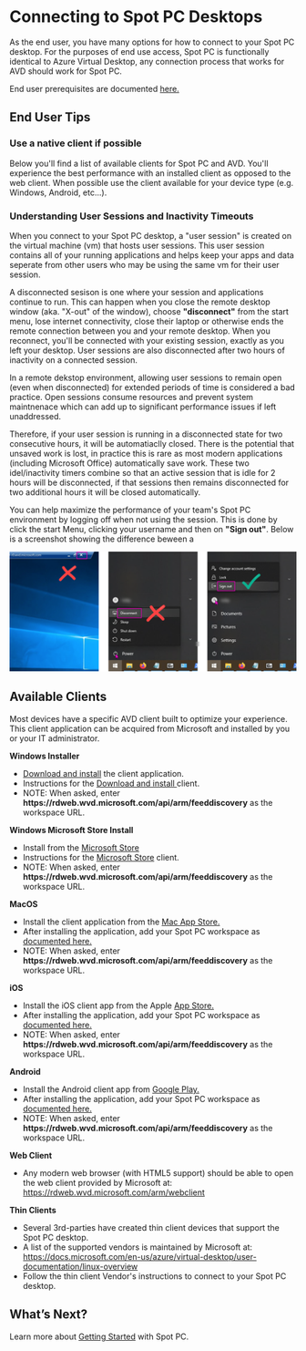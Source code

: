 <meta name="robots" content="noindex">

# Connecting to Spot PC Desktops

As the end user, you have many options for how to connect to your Spot PC desktop. For the purposes of end use access, Spot PC is functionally identical to Azure Virtual Desktop, any connection process that works for AVD should work for Spot PC.

End user prerequisites are documented [here.](spot-pc/getting-started/prerequisites/end-user-prerequisites)

## End User Tips

### Use a native client if possible

Below you'll find a list of available clients for Spot PC and AVD. You'll experience the best performance with an installed client as opposed to the web client. When possible use the client available for your device type (e.g. Windows, Android, etc...).

### Understanding User Sessions and Inactivity Timeouts

When you connect to your Spot PC desktop, a "user session" is created on the virtual machine (vm) that hosts user sessions. This user session contains all of your running applications and helps keep your apps and data seperate from other users who may be using the same vm for their user session.

A disconnected sesison is one where your session and applications continue to run. This can happen when you close the remote desktop window (aka. "X-out" of the window), choose **"disconnect"** from the start menu, lose internet connectivity, close their laptop or otherwise ends the remote connection between you and your remote desktop. When you reconnect, you'll be connected with your existing session, exactly as you left your desktop. User sessions are also disconnected after two hours of inactivity on a connected session.

In a remote dekstop environment, allowing user sessions to remain open (even when disconnected) for extended periods of time is considered a bad practice. Open sessions consume resources and prevent system maintnenace which can add up to significant performance issues if left unaddressed.

Therefore, if your user session is running in a disconnected state for two consecutive hours, it will be automatiaclly closed. There is the potential that unsaved work is lost, in practice this is rare as most modern applications (including Microsoft Office) automatically save work. These two idel/inactivity timers combine so that an active session that is idle for 2 hours will be disconnected, if that sessions then remains disconnected for two additional hours it will be closed automatically.

You can help maximize the performance of your team's Spot PC environment by logging off when not using the session. This is done by click the start Menu, clicking your username and then on **"Sign out"**. Below is a screenshot showing the difference beween a

<img src="/spot-pc/_media/connect-to-desktop-01.png" />

## Available Clients

Most devices have a specific AVD client built to optimize your experience. This client application can be acquired from Microsoft and installed by you or your IT administrator.

**Windows Installer**

- [Download and install](https://docs.microsoft.com/en-us/azure/virtual-desktop/user-documentation/connect-windows-7-10) the client application.
- Instructions for the [Download and install ](https://docs.microsoft.com/en-us/azure/virtual-desktop/user-documentation/connect-windows-7-10#subscribe-to-a-workspace) client.
- NOTE: When asked, enter **https<area>://rdweb.wvd.microsoft.com/api/arm/feeddiscovery** as the workspace URL.

**Windows Microsoft Store Install**

- Install from the [Microsoft Store](https://www.microsoft.com/store/productId/9WZDNCRFJ3PS)
- Instructions for the [Microsoft Store](https://docs.microsoft.com/en-us/azure/virtual-desktop/user-documentation/connect-microsoft-store#subscribe-to-a-workspace) client.
- NOTE: When asked, enter **https<area>://rdweb.wvd.microsoft.com/api/arm/feeddiscovery** as the workspace URL.

**MacOS**

- Install the client application from the [Mac App Store.](https://apps.apple.com/app/microsoft-remote-desktop/id1295203466?mt=12)
- After installing the application, add your Spot PC workspace as [documented here.](https://docs.microsoft.com/en-us/azure/virtual-desktop/user-documentation/connect-macos#subscribe-to-a-feed)
- NOTE: When asked, enter **https<area>://rdweb.wvd.microsoft.com/api/arm/feeddiscovery** as the workspace URL.

**iOS**

- Install the iOS client app from the Apple [App Store.](https://aka.ms/rdios)
- After installing the application, add your Spot PC workspace as [documented here.](https://docs.microsoft.com/en-us/azure/virtual-desktop/user-documentation/connect-ios#subscribe-to-a-feed)
- NOTE: When asked, enter **https<area>://rdweb.wvd.microsoft.com/api/arm/feeddiscovery** as the workspace URL.

**Android**

- Install the Android client app from [Google Play.](https://play.google.com/store/apps/details?id=com.microsoft.rdc.androidx)
- After installing the application, add your Spot PC workspace as [documented here.](https://docs.microsoft.com/en-us/azure/virtual-desktop/user-documentation/connect-android#subscribe-to-a-feed)
- NOTE: When asked, enter **https<area>://rdweb.wvd.microsoft.com/api/arm/feeddiscovery** as the workspace URL.

**Web Client**

- Any modern web browser (with HTML5 support) should be able to open the web client provided by Microsoft at: https://rdweb.wvd.microsoft.com/arm/webclient

**Thin Clients**

- Several 3rd-parties have created thin client devices that support the Spot PC desktop.
- A list of the supported vendors is maintained by Microsoft at: https://docs.microsoft.com/en-us/azure/virtual-desktop/user-documentation/linux-overview
- Follow the thin client Vendor's instructions to connect to your Spot PC desktop.

## What’s Next?

Learn more about [Getting Started](spot-pc/getting-started/) with Spot PC.
